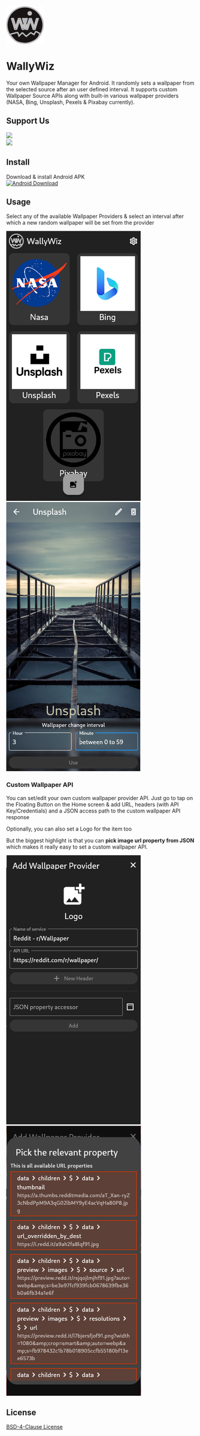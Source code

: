 <img src="/assets/logo.svg" alt="Logo" width="100px"/> 

# WallyWiz

Your own Wallpaper Manager for Android. It randomly sets a wallpaper from the selected source after an user defined interval. It supports custom Wallpaper Source APIs along with built-in various wallpaper providers (NASA, Bing, Unsplash, Pexels & Pixabay currently).


## Support Us
<a href="https://www.buymeacoffee.com/krtirtho">
<img src="https://img.buymeacoffee.com/button-api/?text=Buy me a coffee&emoji=&slug=krtirtho&button_colour=FF5F5F&font_colour=ffffff&font_family=Inter&outline_colour=000000&coffee_colour=FFDD00" />
</a>
<br/>
<a href="https://patreon.com/krtirtho"><img src="https://user-images.githubusercontent.com/61944859/180249027-678b01b8-c336-451e-b147-6d84a5b9d0e7.png" width="250"/></a>

## Install

Download & install Android APK
<br/>
[<img width='240' alt='Android Download' src='https://www.remcsteuben.com/sites/default/files/images/apkdaddy%20download.png'/>](https://github.com/KRTirtho/wallywiz/releases/latest/download/wallywiz-all-arch.apk)


## Usage

Select any of the available Wallpaper Providers & select an interval after which a new random wallpaper will be set from the provider

![Screenshot-1](/assets/screenshot-1.png)
![Screenshot-2](/assets/screenshot-2.png)

### Custom Wallpaper API
You can set/edit your own custom wallpaper provider API. Just go to tap on the Floating Button on the Home screen & add URL, headers (with API Key/Credentials) and a JSON access path to the custom wallpaper API response

Optionally, you can also set a Logo for the item too

But the biggest highlight is that you can **pick image url property from JSON** which makes it really easy to set a custom wallpaper API.

![Screenshot-3](/assets/screenshot-3.png)
![Screenshot-3](/assets/screenshot-4.png)

## License

[BSD-4-Clause License](/LICENSE)

